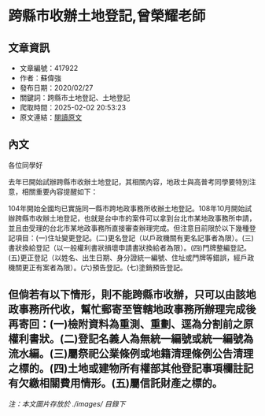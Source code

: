 # 跨縣市收辦土地登記,曾榮耀老師

## 文章資訊
- 文章編號：417922
- 作者：蘇偉強
- 發布日期：2020/02/27
- 關鍵詞：跨縣市土地登記、土地登記
- 爬取時間：2025-02-02 20:53:23
- 原文連結：[閱讀原文](https://real-estate.get.com.tw/Columns/detail.aspx?no=417922)

## 內文
各位同學好

去年已開始試辦跨縣市收辦土地登記，其相關內容，地政士與高普考同學要特別注意，相關重要內容提醒如下：

104年開始全國均已實施同一縣市跨地政事務所收辦土地登記。108年10月開始試辦跨縣市收辦土地登記，也就是台中市的案件可以拿到台北市某地政事務所申請，並且由受理的台北市某地政事務所直接審查辦理完成。但注意目前限於以下幾種登記項目：(一)住址變更登記。(二)更名登記（以戶政機關有更名記事者為限）。(三)書狀換給登記（以一般權利書狀損壞申請書狀換給者為限）。(四)門牌整編登記。(五)更正登記（以姓名、出生日期、身分證統一編號、住址或門牌等錯誤，經戶政機關更正有案者為限）。(六)預告登記。(七)塗銷預告登記。

但倘若有以下情形，則不能跨縣市收辦，只可以由該地政事務所代收，幫忙郵寄至管轄地政事務所辦理完成後再寄回：(一)檢附資料為重測、重劃、逕為分割前之原權利書狀。(二)登記名義人為無統一編號或統一編號為流水編。(三)屬祭祀公業條例或地籍清理條例公告清理之標的。(四)土地或建物所有權部其他登記事項欄註記有欠繳相關費用情形。(五)屬信託財產之標的。
---
*注：本文圖片存放於 ./images/ 目錄下*
